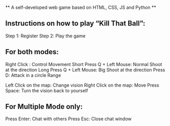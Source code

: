 **
A self-developed web game based on HTML, CSS, JS and Python
**

## Instructions on how to play “Kill That Ball”:

Step 1: Register
Step 2: Play the game

## For both modes:
Right Click : Control Movement
Short Press Q + Left Mouse: Normal Shoot at the direction
Long Press Q + Left Mouse: Big Shoot at the direction
Press D: Attack in a circle Range

Left Click on the map: Change vision
Right Click on the map: Move
Press Space: Turn the vision back to yourself

## For Multiple Mode only:

Press Enter: Chat with others
Press Esc: Close chat window

